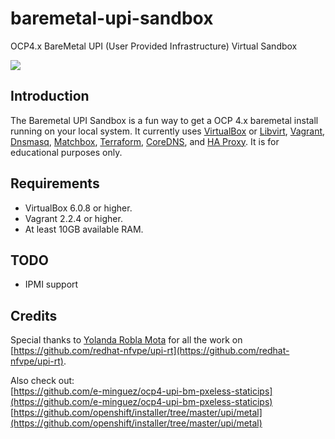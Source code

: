 # baremetal-upi-sandbox
OCP4.x BareMetal UPI (User Provided Infrastructure) Virtual Sandbox

![](https://trainingmaterials4423.s3.amazonaws.com/baremetal-upi-sandbox.png)



## Introduction
The Baremetal UPI Sandbox is a fun way to get a OCP 4.x baremetal install running on your local system. It currently uses [VirtualBox](https://www.virtualbox.org) or [Libvirt](https://libvirt.org), [Vagrant](http://vagrantup.com), [Dnsmasq](https://www.thekelleys.org.uk/dnsmasq/doc.html), [Matchbox](https://github.com/poseidon/matchbox), [Terraform](https://www.terraform.io), [CoreDNS](https://coredns.io), and [HA Proxy](https://haproxy.org). It is for educational purposes only.

## Requirements

* VirtualBox 6.0.8 or higher.
* Vagrant 2.2.4 or higher.
* At least 10GB available RAM.

## TODO

* IPMI support


## Credits
Special thanks to [Yolanda Robla Mota](https://github.com/yrobla) for all the work on [https://github.com/redhat-nfvpe/upi-rt](https://github.com/redhat-nfvpe/upi-rt). 

Also check out:  
[https://github.com/e-minguez/ocp4-upi-bm-pxeless-staticips](https://github.com/e-minguez/ocp4-upi-bm-pxeless-staticips)
[https://github.com/openshift/installer/tree/master/upi/metal](https://github.com/openshift/installer/tree/master/upi/metal)
